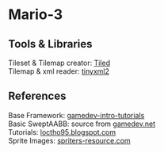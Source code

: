 # Mario-3
## Tools & Libraries
Tileset & Tilemap creator: [Tiled](mapeditor.org)  
Tilemap & xml reader: [tinyxml2](github.com/leethomason/tinyxml2)

## References
Base Framework: [gamedev-intro-tutorials](github.com/dungdna2000/gamedev-intro-tutorials)  
Basic SweptAABB: source from [gamedev.net](gamedev.net)  
Tutorials: [loctho95.blogspot.com](loctho95.blogspot.com)  
Sprite Images: [spriters-resource.com](spriters-resource.com)